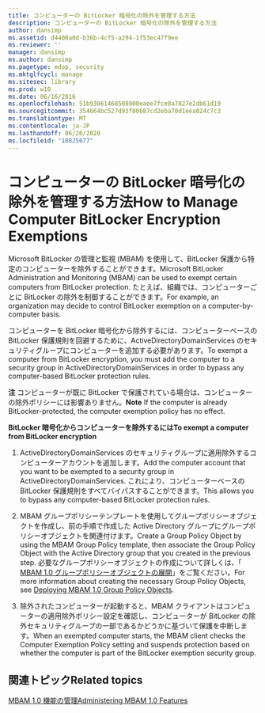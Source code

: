 ```yaml
---
title: コンピューターの BitLocker 暗号化の除外を管理する方法
description: コンピューターの BitLocker 暗号化の除外を管理する方法
author: dansimp
ms.assetid: d4400a0d-b36b-4cf5-a294-1f53ec47f9ee
ms.reviewer: ''
manager: dansimp
ms.author: dansimp
ms.pagetype: mdop, security
ms.mktglfcycl: manage
ms.sitesec: library
ms.prod: w10
ms.date: 06/16/2016
ms.openlocfilehash: 51b93061468508900eaee7fce8a7827e2db61d19
ms.sourcegitcommit: 354664bc527d93f80687cd2eba70d1eea024c7c3
ms.translationtype: MT
ms.contentlocale: ja-JP
ms.lasthandoff: 06/26/2020
ms.locfileid: "10825677"
---
```

# <span data-ttu-id="4da49-103">コンピューターの BitLocker 暗号化の除外を管理する方法</span><span class="sxs-lookup"><span data-stu-id="4da49-103">How to Manage Computer BitLocker Encryption Exemptions</span></span>


<span data-ttu-id="4da49-104">Microsoft BitLocker の管理と監視 (MBAM) を使用して、BitLocker 保護から特定のコンピューターを除外することができます。</span><span class="sxs-lookup"><span data-stu-id="4da49-104">Microsoft BitLocker Administration and Monitoring (MBAM) can be used to exempt certain computers from BitLocker protection.</span></span> <span data-ttu-id="4da49-105">たとえば、組織では、コンピューターごとに BitLocker の除外を制御することができます。</span><span class="sxs-lookup"><span data-stu-id="4da49-105">For example, an organization may decide to control BitLocker exemption on a computer-by-computer basis.</span></span>

<span data-ttu-id="4da49-106">コンピューターを BitLocker 暗号化から除外するには、コンピューターベースの BitLocker 保護規則を回避するために、ActiveDirectoryDomainServices のセキュリティグループにコンピューターを追加する必要があります。</span><span class="sxs-lookup"><span data-stu-id="4da49-106">To exempt a computer from BitLocker encryption, you must add the computer to a security group in ActiveDirectoryDomainServices in order to bypass any computer-based BitLocker protection rules.</span></span>

<span data-ttu-id="4da49-107">**注** コンピューターが既に BitLocker で保護されている場合は、コンピューターの除外ポリシーには影響ありません。</span><span class="sxs-lookup"><span data-stu-id="4da49-107">**Note** If the computer is already BitLocker-protected, the computer exemption policy has no effect.</span></span>

 

**<span data-ttu-id="4da49-108">BitLocker 暗号化からコンピューターを除外するには</span><span class="sxs-lookup"><span data-stu-id="4da49-108">To exempt a computer from BitLocker encryption</span></span>**

1.  <span data-ttu-id="4da49-109">ActiveDirectoryDomainServices のセキュリティグループに適用除外するコンピューターアカウントを追加します。</span><span class="sxs-lookup"><span data-stu-id="4da49-109">Add the computer account that you want to be exempted to a security group in ActiveDirectoryDomainServices.</span></span> <span data-ttu-id="4da49-110">これにより、コンピューターベースの BitLocker 保護規則をすべてバイパスすることができます。</span><span class="sxs-lookup"><span data-stu-id="4da49-110">This allows you to bypass any computer-based BitLocker protection rules.</span></span>

2.  <span data-ttu-id="4da49-111">MBAM グループポリシーテンプレートを使用してグループポリシーオブジェクトを作成し、前の手順で作成した Active Directory グループにグループポリシーオブジェクトを関連付けます。</span><span class="sxs-lookup"><span data-stu-id="4da49-111">Create a Group Policy Object by using the MBAM Group Policy template, then associate the Group Policy Object with the Active Directory group that you created in the previous step.</span></span> <span data-ttu-id="4da49-112">必要なグループポリシーオブジェクトの作成について詳しくは、「 [MBAM 1.0 グループポリシーオブジェクトの展開](deploying-mbam-10-group-policy-objects.md)」をご覧ください。</span><span class="sxs-lookup"><span data-stu-id="4da49-112">For more information about creating the necessary Group Policy Objects, see [Deploying MBAM 1.0 Group Policy Objects](deploying-mbam-10-group-policy-objects.md).</span></span>

3.  <span data-ttu-id="4da49-113">除外されたコンピューターが起動すると、MBAM クライアントはコンピューターの適用除外ポリシー設定を確認し、コンピューターが BitLocker の除外セキュリティグループの一部であるかどうかに基づいて保護を中断します。</span><span class="sxs-lookup"><span data-stu-id="4da49-113">When an exempted computer starts, the MBAM client checks the Computer Exemption Policy setting and suspends protection based on whether the computer is part of the BitLocker exemption security group.</span></span>

## <span data-ttu-id="4da49-114">関連トピック</span><span class="sxs-lookup"><span data-stu-id="4da49-114">Related topics</span></span>


[<span data-ttu-id="4da49-115">MBAM 1.0 機能の管理</span><span class="sxs-lookup"><span data-stu-id="4da49-115">Administering MBAM 1.0 Features</span></span>](administering-mbam-10-features.md)

 

 





